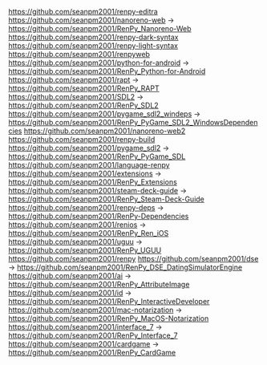 https://github.com/seanpm2001/renpy-editra
https://github.com/seanpm2001/nanoreno-web -> https://github.com/seanpm2001/RenPy_Nanoreno-Web
https://github.com/seanpm2001/renpy-dark-syntax
https://github.com/seanpm2001/renpy-light-syntax
https://github.com/seanpm2001/renpyweb
https://github.com/seanpm2001/python-for-android -> https://github.com/seanpm2001/RenPy_Python-for-Android
https://github.com/seanpm2001/rapt -> https://github.com/seanpm2001/RenPy_RAPT
https://github.com/seanpm2001/SDL2 -> https://github.com/seanpm2001/RenPy_SDL2
https://github.com/seanpm2001/pygame_sdl2_windeps -> https://github.com/seanpm2001/RenPy_PyGame_SDL2_WindowsDependencies
https://github.com/seanpm2001/nanoreno-web2
https://github.com/seanpm2001/renpy-build
https://github.com/seanpm2001/pygame_sdl2 -> https://github.com/seanpm2001/RenPy_PyGame_SDL
https://github.com/seanpm2001/language-renpy
https://github.com/seanpm2001/extensions -> https://github.com/seanpm2001/RenPy_Extensions
https://github.com/seanpm2001/steam-deck-guide -> https://github.com/seanpm2001/RenPy_Steam-Deck-Guide
https://github.com/seanpm2001/renpy-deps -> https://github.com/seanpm2001/RenPy-Dependencies
https://github.com/seanpm2001/renios -> https://github.com/seanpm2001/RenPy_Ren_iOS
https://github.com/seanpm2001/uguu -> https://github.com/seanpm2001/RenPy_UGUU
https://github.com/seanpm2001/renpy
https://github.com/seanpm2001/dse -> https://github.com/seanpm2001/RenPy_DSE_DatingSimulatorEngine
https://github.com/seanpm2001/ai -> https://github.com/seanpm2001/RenPy_AttributeImage
https://github.com/seanpm2001/id -> https://github.com/seanpm2001/RenPy_InteractiveDeveloper
https://github.com/seanpm2001/mac-notarization -> https://github.com/seanpm2001/RenPy_MacOS-Notarization
https://github.com/seanpm2001/interface_7 -> https://github.com/seanpm2001/RenPy_Interface_7
https://github.com/seanpm2001/cardgame -> https://github.com/seanpm2001/RenPy_CardGame
